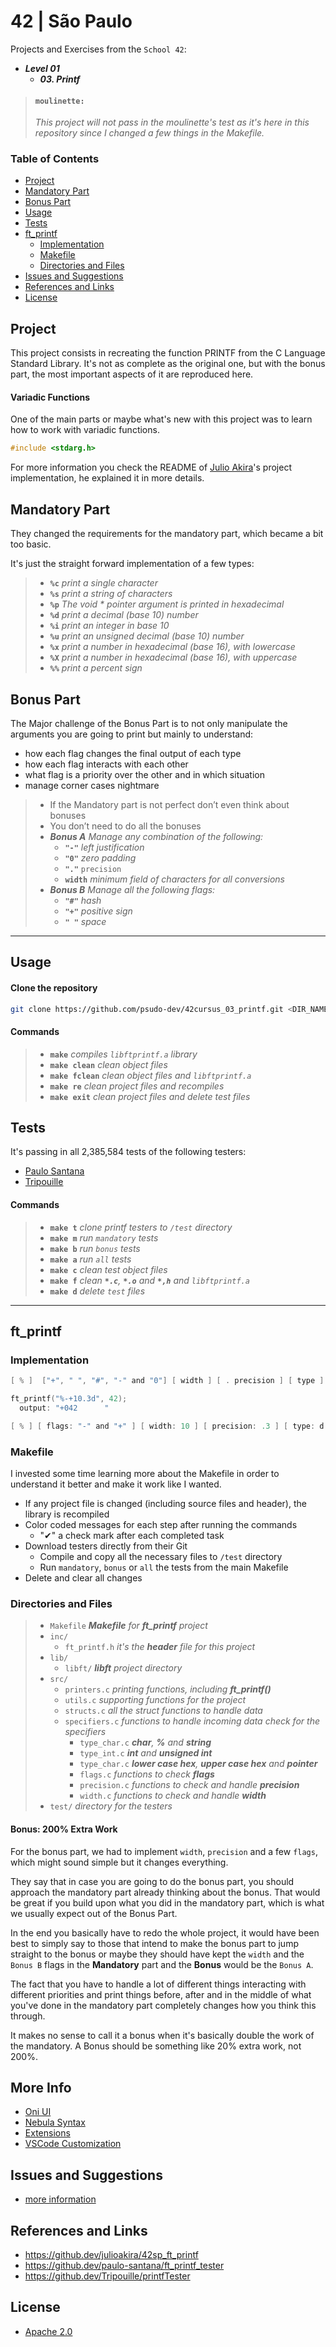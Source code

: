 # 42 | São Paulo  <!-- omit in toc -->

Projects and Exercises from the `School 42`:

- ***Level 01***
  - ***03. Printf***

> #### `moulinette:`
>
> _This project will not pass in the moulinette's test as it's here in this repository since I changed a few things in the Makefile._

### Table of Contents  <!-- omit in toc -->

- [Project](#project)
- [Mandatory Part](#mandatory-part)
- [Bonus Part <a name = "bonus_part"></a>](#bonus-part-)
- [Usage](#usage)
- [Tests](#tests)
- [ft_printf](#ft_printf)
  - [Implementation](#implementation)
  - [Makefile](#makefile)
  - [Directories and Files](#directories-and-files)
- [Issues and Suggestions](#issues-and-suggestions)
- [References and Links](#references-and-links)
- [License](#license)

## Project

This project consists in recreating the function PRINTF from the C Language Standard Library. It's not as complete as the original one, but with the bonus part, the most important aspects of it are reproduced here.

#### Variadic Functions <!-- omit in toc -->

One of the main parts or maybe what's new with this project was to learn how to work with variadic functions.

```c
#include <stdarg.h>
```

For more information you check the README of [Julio Akira](https://github.dev/julioakira/42sp_ft_printf)'s project implementation, he explained it in more details.

## Mandatory Part

They changed the requirements for the mandatory part, which became a bit too basic.

It's just the straight forward implementation of a few types:

> - **`%c`** _print a single character_
> - **`%s`** _print a string of characters_
> - **`%p`** _The void * pointer argument is printed in hexadecimal_
> - **`%d`** _print a decimal (base 10) number_
> - **`%i`** _print an integer in base 10_
> - **`%u`** _print an unsigned decimal (base 10) number_
> - **`%x`** _print a number in hexadecimal (base 16), with lowercase_
> - **`%X`** _print a number in hexadecimal (base 16), with uppercase_
> - **`%%`** _print a percent sign_

## Bonus Part <a name = "bonus_part"></a>

The Major challenge of the Bonus Part is to not only manipulate the arguments you are going to print but mainly to understand:

- how each flag changes the final output of each type
- how each flag interacts with each other
- what flag is a priority over the other and in which situation
- manage corner cases nightmare

> - If the Mandatory part is not perfect don’t even think about bonuses
> - You don’t need to do all the bonuses
> - ***Bonus A***
> _Manage any combination of the following:_
>   - **`"-"`** _left justification_
>   - **`"0"`** _zero padding_
>   - **`"."`** `precision`
>   - **`width`** _minimum field of characters for all conversions_
> - ***Bonus B***
>   _Manage all the following flags:_
>   - **`"#"`** _hash_
>   - **`"+"`** _positive sign_
>   - **`" "`** _space_

---

## Usage

#### Clone the repository <!-- omit in toc -->

```sh
git clone https://github.com/psudo-dev/42cursus_03_printf.git <DIR_NAME>
```

#### Commands <!-- omit in toc -->
>
> - **`make`** *compiles `libftprintf.a` library*
> - **`make clean`** *clean object files*
> - **`make fclean`** *clean object files and `libftprintf.a`*
> - **`make re`** *clean project files and recompiles*
> - **`make exit`** *clean project files and delete test files*

## Tests

It's passing in all 2,385,584 tests of the following testers:

- [Paulo Santana](https://github.dev/paulo-santana/ft_printf_tester)
- [Tripouille](https://github.dev/Tripouille/printfTester)

#### Commands <!-- omit in toc -->
>
> - **`make t`** *clone printf testers to `/test` directory*
> - **`make m`** *run `mandatory` tests*
> - **`make b`** *run `bonus` tests*
> - **`make a`** *run `all` tests*
> - **`make c`** *clean test object files*
> - **`make f`** *clean **`*.c`**, **`*.o`** and **`*,h`** and `libftprintf.a`*
> - **`make d`** *delete `test` files*

---

## ft_printf

### Implementation

```c
[ % ]  ["+", " ", "#", "-" and "0"] [ width ] [ . precision ] [ type ]

ft_printf("%-+10.3d", 42);
  output: "+042      "

[ % ] [ flags: "-" and "+" ] [ width: 10 ] [ precision: .3 ] [ type: d ]
```

### Makefile

I invested some time learning more about the Makefile in order to understand it better and make it work like I wanted.

- If any project file is changed (including source files and header), the library is recompiled
- Color coded messages for each step after running the commands
  - "✔" a check mark after each completed task
- Download testers directly from their Git
  - Compile and copy all the necessary files to `/test` directory
  - Run `mandatory`, `bonus` or `all` the tests from the main Makefile
- Delete and clear all changes

### Directories and Files

> - `Makefile` _**Makefile** for **ft_printf** project_
> - `inc/`
>   - `ft_printf.h` _it's the **header** file for this project_
> - `lib/`
>   - `libft/` _**libft** project directory_
> - `src/`
>   - `printers.c` _printing functions, including **ft_printf()**_
>   - `utils.c` _supporting functions for the project_
>   - `structs.c` _all the struct functions to handle data_
>   - `specifiers.c` _functions to handle incoming data check for the specifiers_
>     - `type_char.c` _**char**, **%** and **string**_
>     - `type_int.c` _**int** and **unsigned int**_
>     - `type_char.c` _**lower case hex**, **upper case hex** and **pointer**_
>     - `flags.c` _functions to check **flags**_
>     - `precision.c` _functions to check and handle **precision**_
>     - `width.c` _functions to check and handle **width**_
> - `test/` _directory for the testers_

#### Bonus: 200% Extra Work <!-- omit in toc -->

For the bonus part, we had to implement `width`, `precision` and a few `flags`, which might sound simple but it changes everything.

They say that in case you are going to do the bonus part, you should approach the mandatory part already thinking about the bonus. That would be great if you build upon what you did in the mandatory part, which is what we usually expect out of the Bonus Part.

In the end you basically have to redo the whole project, it would have been best to simply say to those that intend to make the bonus part to jump straight to the bonus or maybe they should have kept the `width` and the `Bonus B` flags in the **Mandatory** part and the **Bonus** would be the `Bonus A`.

The fact that you have to handle a lot of different things interacting with different priorities and print things before, after and in the middle of what you've done in the mandatory part completely changes how you think this through.

It makes no sense to call it a bonus when it's basically double the work of the mandatory. A Bonus should be something like 20% extra work, not 200%.

## More Info <!-- omit in toc -->

-   [Oni UI](https://github.com/psudo-dev/nebula-oni-theme/blob/main/doc/ONI-UI.md)
-   [Nebula Syntax](https://github.com/psudo-dev/nebula-oni-theme/blob/main/doc/SYNTAX.md)
-   [Extensions](https://github.com/psudo-dev/nebula-oni-theme/blob/main/doc/EXTENSIONS.md)
-   [VSCode Customization](https://github.com/psudo-dev/nebula-oni-theme/blob/main/doc/CUSTOMIZATION.md)

## Issues and Suggestions

-   [more information](https://github.com/psudo-dev/42cursus_03_printf/issues/new/choose)

## References and Links

- <https://github.dev/julioakira/42sp_ft_printf>
- <https://github.dev/paulo-santana/ft_printf_tester>
- <https://github.dev/Tripouille/printfTester>

## License

-   [Apache 2.0](https://github.com/psudo-dev/nebula-oni-theme/blob/main/LICENSE.md)
